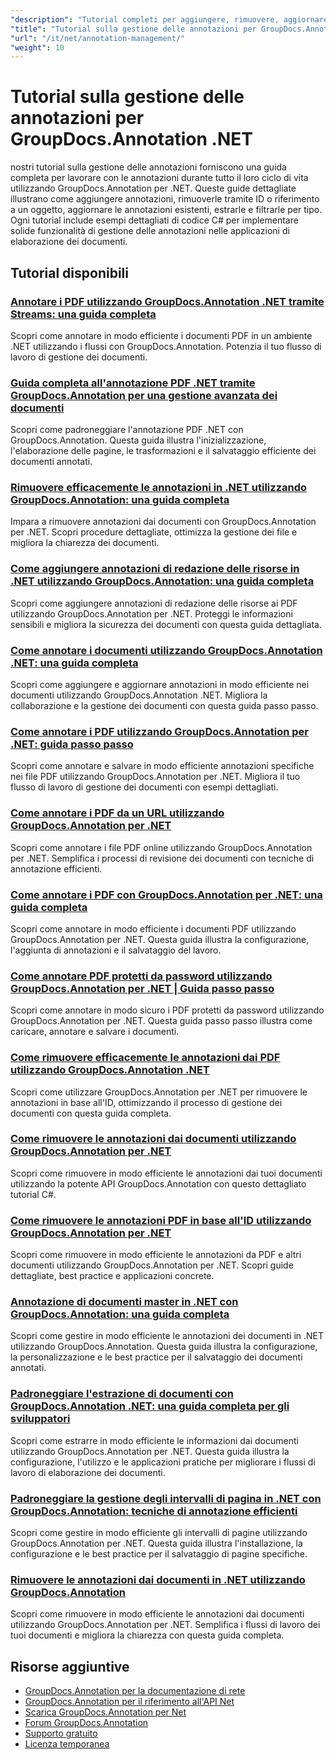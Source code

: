 ```yaml
---
"description": "Tutorial completi per aggiungere, rimuovere, aggiornare e gestire annotazioni nei documenti utilizzando GroupDocs.Annotation per .NET."
"title": "Tutorial sulla gestione delle annotazioni per GroupDocs.Annotation .NET"
"url": "/it/net/annotation-management/"
"weight": 10
---
```


# Tutorial sulla gestione delle annotazioni per GroupDocs.Annotation .NET

nostri tutorial sulla gestione delle annotazioni forniscono una guida completa per lavorare con le annotazioni durante tutto il loro ciclo di vita utilizzando GroupDocs.Annotation per .NET. Queste guide dettagliate illustrano come aggiungere annotazioni, rimuoverle tramite ID o riferimento a un oggetto, aggiornare le annotazioni esistenti, estrarle e filtrarle per tipo. Ogni tutorial include esempi dettagliati di codice C# per implementare solide funzionalità di gestione delle annotazioni nelle applicazioni di elaborazione dei documenti.

## Tutorial disponibili

### [Annotare i PDF utilizzando GroupDocs.Annotation .NET tramite Streams: una guida completa](./annotate-pdfs-groupdocs-dotnet-streams/)
Scopri come annotare in modo efficiente i documenti PDF in un ambiente .NET utilizzando i flussi con GroupDocs.Annotation. Potenzia il tuo flusso di lavoro di gestione dei documenti.

### [Guida completa all'annotazione PDF .NET tramite GroupDocs.Annotation per una gestione avanzata dei documenti](./net-pdf-annotation-groupdocs-guide/)
Scopri come padroneggiare l'annotazione PDF .NET con GroupDocs.Annotation. Questa guida illustra l'inizializzazione, l'elaborazione delle pagine, le trasformazioni e il salvataggio efficiente dei documenti annotati.

### [Rimuovere efficacemente le annotazioni in .NET utilizzando GroupDocs.Annotation: una guida completa](./remove-annotations-net-groupdocs-tutorial/)
Impara a rimuovere annotazioni dai documenti con GroupDocs.Annotation per .NET. Scopri procedure dettagliate, ottimizza la gestione dei file e migliora la chiarezza dei documenti.

### [Come aggiungere annotazioni di redazione delle risorse in .NET utilizzando GroupDocs.Annotation: una guida completa](./groupdocs-annotation-dotnet-resource-redaction/)
Scopri come aggiungere annotazioni di redazione delle risorse ai PDF utilizzando GroupDocs.Annotation per .NET. Proteggi le informazioni sensibili e migliora la sicurezza dei documenti con questa guida dettagliata.

### [Come annotare i documenti utilizzando GroupDocs.Annotation .NET: una guida completa](./annotate-documents-groupdocs-dotnet/)
Scopri come aggiungere e aggiornare annotazioni in modo efficiente nei documenti utilizzando GroupDocs.Annotation .NET. Migliora la collaborazione e la gestione dei documenti con questa guida passo passo.

### [Come annotare i PDF utilizzando GroupDocs.Annotation per .NET: guida passo passo](./annotate-pdfs-groupdocs-annotation-net/)
Scopri come annotare e salvare in modo efficiente annotazioni specifiche nei file PDF utilizzando GroupDocs.Annotation per .NET. Migliora il tuo flusso di lavoro di gestione dei documenti con esempi dettagliati.

### [Come annotare i PDF da un URL utilizzando GroupDocs.Annotation per .NET](./annotate-pdfs-online-groupdocs-annotation-net/)
Scopri come annotare i file PDF online utilizzando GroupDocs.Annotation per .NET. Semplifica i processi di revisione dei documenti con tecniche di annotazione efficienti.

### [Come annotare i PDF con GroupDocs.Annotation per .NET: una guida completa](./annotate-pdf-groupdocs-annotation-net/)
Scopri come annotare in modo efficiente i documenti PDF utilizzando GroupDocs.Annotation per .NET. Questa guida illustra la configurazione, l'aggiunta di annotazioni e il salvataggio del lavoro.

### [Come annotare PDF protetti da password utilizzando GroupDocs.Annotation per .NET | Guida passo passo](./annotate-password-protected-pdfs-groupdocs-dotnet/)
Scopri come annotare in modo sicuro i PDF protetti da password utilizzando GroupDocs.Annotation per .NET. Questa guida passo passo illustra come caricare, annotare e salvare i documenti.

### [Come rimuovere efficacemente le annotazioni dai PDF utilizzando GroupDocs.Annotation .NET](./annotation-removal-pdf-groupdocs-dotnet-guide/)
Scopri come utilizzare GroupDocs.Annotation per .NET per rimuovere le annotazioni in base all'ID, ottimizzando il processo di gestione dei documenti con questa guida completa.

### [Come rimuovere le annotazioni dai documenti utilizzando GroupDocs.Annotation per .NET](./remove-annotations-groupdocs-annotation-dotnet/)
Scopri come rimuovere in modo efficiente le annotazioni dai tuoi documenti utilizzando la potente API GroupDocs.Annotation con questo dettagliato tutorial C#.

### [Come rimuovere le annotazioni PDF in base all'ID utilizzando GroupDocs.Annotation per .NET](./manage-pdf-annotations-groupdocs-dotnet-remove-id/)
Scopri come rimuovere in modo efficiente le annotazioni da PDF e altri documenti utilizzando GroupDocs.Annotation per .NET. Scopri guide dettagliate, best practice e applicazioni concrete.

### [Annotazione di documenti master in .NET con GroupDocs.Annotation: una guida completa](./mastering-document-annotation-dotnet-groupdocs/)
Scopri come gestire in modo efficiente le annotazioni dei documenti in .NET utilizzando GroupDocs.Annotation. Questa guida illustra la configurazione, la personalizzazione e le best practice per il salvataggio dei documenti annotati.

### [Padroneggiare l'estrazione di documenti con GroupDocs.Annotation .NET: una guida completa per gli sviluppatori](./mastering-document-extraction-groupdocs-annotation-net/)
Scopri come estrarre in modo efficiente le informazioni dai documenti utilizzando GroupDocs.Annotation per .NET. Questa guida illustra la configurazione, l'utilizzo e le applicazioni pratiche per migliorare i flussi di lavoro di elaborazione dei documenti.

### [Padroneggiare la gestione degli intervalli di pagina in .NET con GroupDocs.Annotation: tecniche di annotazione efficienti](./groupdocs-annotation-dotnet-page-range-management/)
Scopri come gestire in modo efficiente gli intervalli di pagine utilizzando GroupDocs.Annotation per .NET. Questa guida illustra l'installazione, la configurazione e le best practice per il salvataggio di pagine specifiche.

### [Rimuovere le annotazioni dai documenti in .NET utilizzando GroupDocs.Annotation](./remove-annotations-dotnet-groupdocs/)
Scopri come rimuovere in modo efficiente le annotazioni dai documenti utilizzando GroupDocs.Annotation per .NET. Semplifica i flussi di lavoro dei tuoi documenti e migliora la chiarezza con questa guida completa.

## Risorse aggiuntive

- [GroupDocs.Annotation per la documentazione di rete](https://docs.groupdocs.com/annotation/net/)
- [GroupDocs.Annotation per il riferimento all'API Net](https://reference.groupdocs.com/annotation/net/)
- [Scarica GroupDocs.Annotation per Net](https://releases.groupdocs.com/annotation/net/)
- [Forum GroupDocs.Annotation](https://forum.groupdocs.com/c/annotation)
- [Supporto gratuito](https://forum.groupdocs.com/)
- [Licenza temporanea](https://purchase.groupdocs.com/temporary-license/)